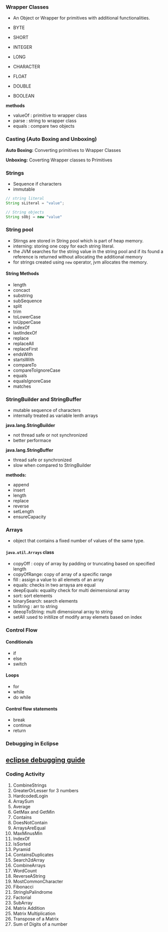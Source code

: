 ### Wrapper Classes

- An Object or Wrapper for primitives with additional functionalities.

- BYTE
- SHORT
- INTEGER
- LONG
- CHARACTER
- FLOAT
- DOUBLE
- BOOLEAN

**methods**

- valueOf : primitive to wrapper class
- parse : string to wrapper class
- equals : compare two objects

### Casting (Auto Boxing and Unboxing)

**Auto Boxing:** Converting primitives to Wrapper Classes

**Unboxing:** Coverting Wrapper classes to Primitives

### Strings

- Sequence if characters
- immutable

```java
// string literal
String sLiteral = "value";

// String objects
String sObj = new "value"

```
### String pool

- Stirngs are stored in String pool which is part of heap memory.
- interning: storing one copy for each string literal.
- the JVM searches for the string value in the string pool and if its found a reference is returned without allocating the additional memory
- for strings created using `new` operator, jvm allocates the memory.

#### String Methods

- length
- concact
- substring
- subSequence
- split
- trim
- toLowerCase
- toUpperCase
- indexOf
- lastIndexOf
- replace
- replaceAll
- replaceFirst
- endsWith
- startsWith
- compareTo
- compareToIgnoreCase
- equals
- equalsIgnoreCase
- matches


### StringBuilder and StringBuffer

- mutable sequence of characters
- internally treated as variable lenth arrays


**java.lang.StringBuilder**
- not thread safe or not synchronized
- better performace


**java.lang.StringBuffer** 
- thread safe or synchronized
- slow when compared to StringBuilder

**methods:**

- append
- insert
- length
- replace
- reverse
- setLength
- ensureCapacity


### Arrays

- object that contains a fixed number of values of the same type.

#### `java.util.Arrays` class

- copyOff : copy of array by padding or truncating based on specified length
- copyOfRange: copy of array of a specific range
- fill : assign a value to all elemets of an array
- equals: checks in two arraysa are equal
- deepEquals: equality check for multi deimensional array
- sort: sort elements
- binarySearch: search elements
- toString : arr to string
- deeopToString: multi dimensional array to string
- setAll :used to initilize of modify array elemets based on index

### Control Flow

#### Conditionals

- if
- else
- switch

#### Loops

- for 
- while
- do while


#### Control flow statements  

- break
- continue
- return

### Debugging in Eclipse

[eclipse debugging guide](https://www.eclipse.org/community/eclipse_newsletter/2017/june/article1.php)
----

### Coding Activity

1. CombineStrings
2. GreaterOrLesser for 3 numbers
3. HardcodedLogin
4. ArraySum
5. Average
6. GetMax and GetMin
7. Contains
8. DoesNotContain
9. ArraysAreEqual
10. MaxMinusMin
11. IndexOf
12. IsSorted
13. Pyramid
14. ContainsDuplicates
15. Search2dArray
16. CombineArrays
17. WordCount
18. ReverseAString
19. MostCommonCharacter
20. Fibonacci
21. StringIsPalindrome
22. Factorial
23. SubArray
24. Matrix Addition
25. Matrix Multiplication
26. Transpose of a Matrix
27. Sum of Digits of a number
